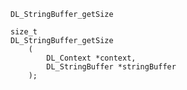 `DL_StringBuffer_getSize`

```
size_t
DL_StringBuffer_getSize
    (
        DL_Context *context,
        DL_StringBuffer *stringBuffer
    );
```
